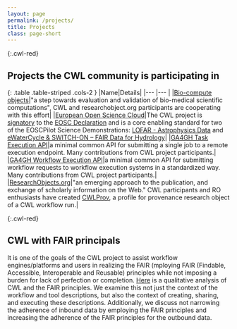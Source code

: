 ```yaml
---
layout: page
permalink: /projects/
title: Projects
class: page-short
---
```


{:.cwl-red}
## Projects the CWL community is participating in 

{: .table .table-striped .cols-2 }
|Name|Details|
|--- |--- |
|[Bio-compute objects](https://osf.io/h59uh/)|"a step towards evaluation and validation of bio-medical scientific computations", CWL and researchobject.org participants are cooperating with this effort|
|[European Open Science Cloud](https://www.eosc-portal.eu/about/eosc)|The CWL project is [signatory](https://www.eosc-portal.eu/about/eosc-doers) to the [EOSC Declaration](https://ec.europa.eu/research/openscience/pdf/eosc_declaration.pdf#view=fit&pagemode=none) and is a core enabling standard for two of the EOSCPilot Science Demonstrations:  [LOFAR - Astrophysics Data](https://eoscpilot.eu/lofar-data) and [eWaterCycle & SWITCH-ON – FAIR Data for Hydrology](https://eoscpilot.eu/earth-sciences-%E2%80%93-hydrology-switching-eosc-reproducible-computational-hydrology-fairifying)|
|[GA4GH Task Execution API](https://github.com/ga4gh/task-execution-schemas/)|a minimal common API for submitting a single job to a remote execution endpoint. Many contributions from CWL project participants.|
|[GA4GH Workflow Execution API](https://github.com/ga4gh/workflow-execution-schemas)|a minimal common API for submitting workflow requests to workflow execution systems in a standardized way. Many contributions from CWL project participants.|
|[ResearchObjects.org](http://www.researchobject.org/)|"an emerging approach to the publication, and exchange of scholarly information on the Web." CWL participants and RO enthusiasts have created [CWLProv](https://w3id.org/cwl/prov/), a profile for provenance research object of a CWL workflow run.|

{:.cwl-red}
## CWL with FAIR principals

It is one of the goals of the CWL project to assist workflow engines/platforms and users in realizing the FAIR (mploying FAIR (Findable, Accessible, Interoperable and Reusable) principles while not imposing a burden for lack of perfection or completion. [Here](/FAIR) is a qualitative analysis of CWL and the FAIR principles. We examine this not just the context of the workflow and tool descriptions, but also the context of creating, sharing, and executing these descriptions. Additionally, we discuss not narrowing the adherence of inbound data by employing the FAIR principles and increasing the adherence of the FAIR principles for the outbound data.

